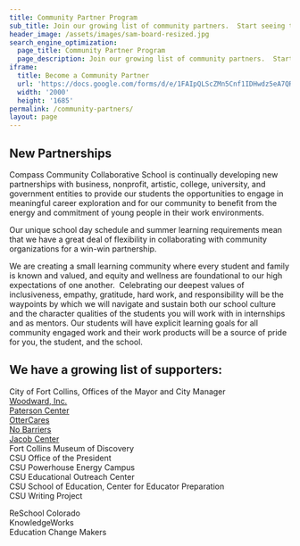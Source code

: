 ```yaml
---
title: Community Partner Program
sub_title: Join our growing list of community partners.  Start seeing the benefit of working with our students today.
header_image: /assets/images/sam-board-resized.jpg
search_engine_optimization:
  page_title: Community Partner Program
  page_description: Join our growing list of community partners.  Start seeing the benefit of working with our students today.
iframe:
  title: Become a Community Partner
  url: 'https://docs.google.com/forms/d/e/1FAIpQLScZMn5Cnf1IDHwdz5eA7QRke8gcDM3esPJtWB8q3-8Wuu36tA/viewform?embedded=true'
  width: '2000'
  height: '1685'
permalink: /community-partners/
layout: page
---
```



## New Partnerships

Compass Community Collaborative School is continually developing new partnerships with business, nonprofit, artistic, college, university, and government entities to provide our students the opportunities to engage in meaningful career exploration and for our community to benefit from the energy and commitment of young people in their work environments.

Our unique school day schedule and summer learning requirements mean that we have a great deal of flexibility in collaborating with community organizations for a win-win partnership.

We are creating a small learning community where every student and family is known and valued, and equity and wellness are foundational to our high expectations of one another.  Celebrating our deepest values of inclusiveness, empathy, gratitude, hard work, and responsibility will be the waypoints by which we will navigate and sustain both our school culture and the character qualities of the students you will work with in internships and as mentors. Our students will have explicit learning goals for all community engaged work and their work products will be a source of pride for you, the student, and the school.

## We have a growing list of supporters:

City of Fort Collins, Offices of the Mayor and City Manager
<br>[Woodward, Inc.](http://www.woodward.com/interngradopportunities.aspx)
<br>[Paterson Center](https://patersoncenter.com/stratop-strategic-planning/)
<br>[OtterCares](http://www.ottercares.org/)
<br>[No Barriers](http://www.nobarriersusa.org/)
<br>[Jacob Center](http://www.jacobcenter.org/)
<br>Fort Collins Museum of Discovery
<br>CSU Office of the President
<br>CSU Powerhouse Energy Campus
<br>CSU Educational Outreach Center
<br>CSU School of Education, Center for Educator Preparation
<br>CSU Writing Project

ReSchool Colorado
<br>KnowledgeWorks
<br>Education Change Makers
